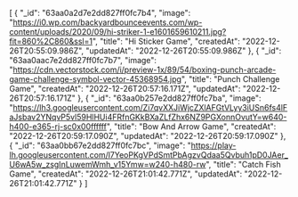 [
{
"_id": "63aa0a2d7e2dd827ff0fc7b4",
"image": "https://i0.wp.com/backyardbounceevents.com/wp-content/uploads/2020/09/hi-striker-1-e1601659610211.jpg?fit=860%2C860&ssl=1",
"title": "Hi Sticker Game",
"createdAt": "2022-12-26T20:55:09.986Z",
"updatedAt": "2022-12-26T20:55:09.986Z"
},
{
"_id": "63aa0aac7e2dd827ff0fc7b7",
"image": "https://cdn.vectorstock.com/i/preview-1x/89/54/boxing-punch-arcade-game-challenge-symbol-vector-45368954.jpg",
"title": "Punch Challenge Game",
"createdAt": "2022-12-26T20:57:16.171Z",
"updatedAt": "2022-12-26T20:57:16.171Z"
},
{
"_id": "63aa0b257e2dd827ff0fc7ba",
"image": "https://lh3.googleusercontent.com/Zi7qvXXJiWjcZXlAFGtVLyy3iUSn6fs4lFaJsbav2YNqvP5vl59HlHUi4FRfnGKkBXaZLfZhx6NZ9PGXonnOvutY=w640-h400-e365-rj-sc0x00ffffff",
"title": "Bow And Arrow Game",
"createdAt": "2022-12-26T20:59:17.090Z",
"updatedAt": "2022-12-26T20:59:17.090Z"
},
{
"_id": "63aa0bb67e2dd827ff0fc7bc",
"image": "https://play-lh.googleusercontent.com/l7YeoPKgVPdSmtPbAgzvQdaa5Qvbuh1pD0JAer_U6wA5w_zsgInLuwemWmh_v15Ymw=w240-h480-rw",
"title": "Catch Fish Game",
"createdAt": "2022-12-26T21:01:42.771Z",
"updatedAt": "2022-12-26T21:01:42.771Z"
}
]